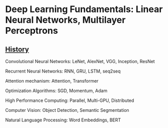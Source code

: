 # Deep Learning Fundamentals: Linear Neural Networks, Multilayer Perceptrons

## [History](https://github.com/JuJu-Ren/Machine-Learning-Study/blob/main/files/history.MD)
Convolutional Neural Networks: LeNet, AlexNet, VGG, Inception, ResNet

Recurrent Neural Networks: RNN, GRU, LSTM, seq2seq

Attention mechanism: Attention, Transformer

Optimization Algorithms: SGD, Momentum, Adam

High Performance Computing: Parallel, Multi-GPU, Distributed

Computer Vision: Object Detection, Semantic Segmentation

Natural Language Processing: Word Embeddings, BERT
